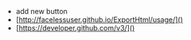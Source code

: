 - add new button
- [http://facelessuser.github.io/ExportHtml/usage/]()
- [https://developer.github.com/v3/]()
